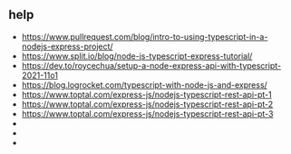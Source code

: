 ## help

- https://www.pullrequest.com/blog/intro-to-using-typescript-in-a-nodejs-express-project/
- https://www.split.io/blog/node-js-typescript-express-tutorial/
- https://dev.to/roycechua/setup-a-node-express-api-with-typescript-2021-11o1
- https://blog.logrocket.com/typescript-with-node-js-and-express/
- https://www.toptal.com/express-js/nodejs-typescript-rest-api-pt-1
- https://www.toptal.com/express-js/nodejs-typescript-rest-api-pt-2
- https://www.toptal.com/express-js/nodejs-typescript-rest-api-pt-3
- 
- 
- 

